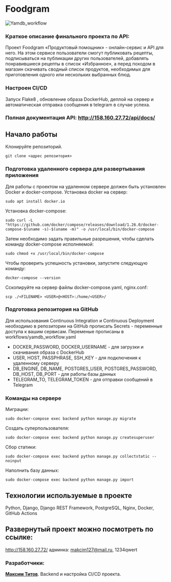# Foodgram

<img src="https://github.com/mrSHISKA/yamdb_final/actions/workflows/yamdb_workflow.yml/badge.svg" alt="Yamdb_workflow" style="max-width: 100%;">

### Краткое описание финального проекта по API:

Проект Foodgram «Продуктовый помощник» - онлайн-сервис и API для него. На этом сервисе пользователи смогут публиковать рецепты, подписываться на публикации других пользователей, добавлять понравившиеся рецепты в список «Избранное», а перед походом в магазин скачивать сводный список продуктов, необходимых для приготовления одного или нескольких выбранных блюд.

### Настроен CI/CD

Запуск Flake8 , обновление образа DockerHub, деплой на сервер и автоматическая отправка сообщения в telegram в случае успеха.

### Полная документация API: http://158.160.27.72/api/docs/

## Начало работы

Клонируйте репозиторий.
```
git clone <адрес репозитория>
```
### Подготовка удаленного сервера для развертывания приложения

Для работы с проектом на удаленном сервере должен быть установлен Docker и docker-compose.
Установка docker на сервер:
```
sudo apt install docker.io 
```
Установка docker-compose:
```
sudo curl -L "https://github.com/docker/compose/releases/download/1.26.0/docker-compose-$(uname -s)-$(uname -m)" -o /usr/local/bin/docker-compose
```
Затем необходимо задать правильные разрешения, чтобы сделать команду docker-compose исполняемой:
```
sudo chmod +x /usr/local/bin/docker-compose
```
Чтобы проверить успешность установки, запустите следующую команду:
```
docker-compose --version
```
Cскопируйте на сервер файлы docker-compose.yaml, nginx.conf:
```
scp ./<FILENAME> <USER>@<HOST>:/home/<USER>/
```
### Подготовка репозитория на GitHub

Для использования Continuous Integration и Continuous Deployment необходимо в репозитории на GitHub прописать Secrets - переменные доступа к вашим сервисам.
Переменые прописаны в workflows/yamdb_workflow.yaml

* DOCKER_PASSWORD, DOCKER_USERNAME - для загрузки и скачивания образа с DockerHub 
* USER, HOST, PASSPHRASE, SSH_KEY - для подключения к удаленному серверу
* DB_ENGINE, DB_NAME, POSTGRES_USER, POSTGRES_PASSWORD, DB_HOST, DB_PORT - для работы базы данных
* TELEGRAM_TO, TELEGRAM_TOKEN - для отправки сообщений в Telegram
### Команды на сервере

Миграции:
```
sudo docker-compose exec backend python manage.py migrate
```
Создать суперпользователя:
```
sudo docker-compose exec backend python manage.py createsuperuser
```
Сбор статики:
```
sudo docker-compose exec backend python manage.py collectstatic --noinput
```
Наполнить базу данных:
```
sudo docker-compose exec backend python manage.py import
```
## Технологии используемые в проекте
Python, Django, Django REST Framework, PostgreSQL, Nginx, Docker, GitHub Actions
## Развернутый проект можно посмотреть по ссылке:

http://158.160.27.72/ админка: makcim127@mail.ru, 1234qwert

### Разработчики:
**[Максим Титов](https://github.com/mrSHISKA)**. Backend и настройка CI/CD проекта. 

